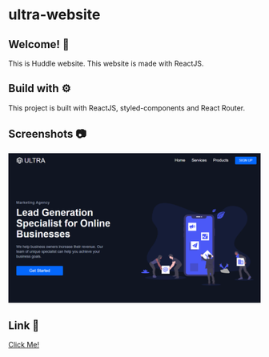 # ultra-website

## Welcome! 👋

This is Huddle website. This website is made with ReactJS.

## Build with ⚙️

This project is built with ReactJS, styled-components and React Router.

## Screenshots 📷

![](img/screenshot1.png)

## Link 🔗

[Click Me!](https://ultra-services.netlify.app/)
